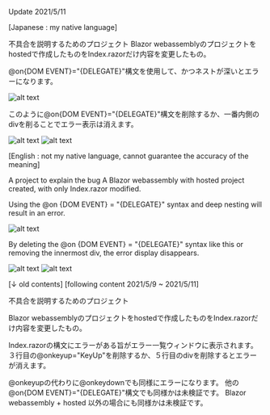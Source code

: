 Update 2021/5/11

[Japanese : my native language]

不具合を説明するためのプロジェクト
Blazor webassemblyのプロジェクトをhostedで作成したものをIndex.razorだけ内容を変更したもの。

@on{DOM EVENT}="{DELEGATE}"構文を使用して、かつネストが深いとエラーになります。

![alt text](https://user-images.githubusercontent.com/83901976/117737819-a10e1e80-b235-11eb-9d96-c872271f602c.png)

このように@on{DOM EVENT}="{DELEGATE}"構文を削除するか、一番内側のdivを削ることでエラー表示は消えます。

![alt text](https://user-images.githubusercontent.com/83901976/117737825-a2d7e200-b235-11eb-8930-9ec859f8f4ff.png)
![alt text](https://user-images.githubusercontent.com/83901976/117737810-9bb0d400-b235-11eb-9e94-c3bd0f2a7ab7.png)

[English : not my native language, cannot guarantee the accuracy of the meaning]

A project to explain the bug
A Blazor webassembly with hosted project created, with only Index.razor modified.

Using the @on {DOM EVENT} = "{DELEGATE}" syntax and deep nesting will result in an error.

![alt text](https://user-images.githubusercontent.com/83901976/117737819-a10e1e80-b235-11eb-9d96-c872271f602c.png)

By deleting the @on {DOM EVENT} = "{DELEGATE}" syntax like this or removing the innermost div, the error display disappears.

![alt text](https://user-images.githubusercontent.com/83901976/117737825-a2d7e200-b235-11eb-8930-9ec859f8f4ff.png)
![alt text](https://user-images.githubusercontent.com/83901976/117737810-9bb0d400-b235-11eb-9e94-c3bd0f2a7ab7.png)


[↓ old contents]
[following content 2021/5/9 ~ 2021/5/11]

不具合を説明するためのプロジェクト

Blazor webassemblyのプロジェクトをhostedで作成したものをIndex.razorだけ内容を変更したもの。

Index.razorの構文にエラーがある旨がエラー一覧ウィンドウに表示されます。
３行目の@onkeyup="KeyUp"を削除するか、５行目のdivを削除するとエラーが消えます。

@onkeyupの代わりに@onkeydownでも同様にエラーになります。
他の@on{DOM EVENT}="{DELEGATE}"構文でも同様かは未検証です。
Blazor webassembly + hosted 以外の場合にも同様かは未検証です。
